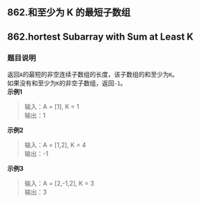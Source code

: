 ## 862.和至少为 K 的最短子数组

## 862.hortest Subarray with Sum at Least K

### 题目说明

返回`A`的最短的非空连续子数组的长度，该子数组的和至少为`K`。  
如果没有和至少为`K`的非空子数组，返回`-1`。  
**示例1**
> 输入：A = [1], K = 1  
输出：1

**示例2**
> 输入：A = [1,2], K = 4  
输出：-1

**示例3**
> 输入：A = [2,-1,2], K = 3  
输出：3
